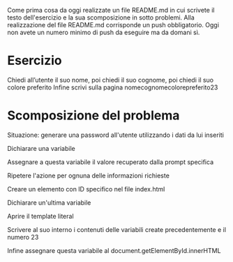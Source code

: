 Come prima cosa da oggi realizzate un file README.md in cui scrivete il testo dell'esercizio e la sua scomposizione in sotto problemi. Alla realizzazione del file README.md corrisponde un push obbligatorio.
Oggi non avete un numero minimo di push da eseguire ma da domani sì.

# Esercizio

Chiedi all’utente il suo nome,
poi chiedi il suo cognome,
poi chiedi il suo colore preferito
Infine scrivi sulla pagina nomecognomecolorepreferito23

# Scomposizione del problema

Situazione: generare una password all'utente utilizzando i dati da lui inseriti

Dichiarare una variabile

Assegnare a questa variabile il valore recuperato dalla prompt specifica

Ripetere l'azione per ognuna delle informazioni richieste

Creare un elemento con ID specifico nel file index.html

Dichiarare un'ultima variabile

Aprire il template literal

Scrivere al suo interno i contenuti delle variabili create precedentemente e il numero 23

Infine assegnare questa variabile al document.getElementById.innerHTML